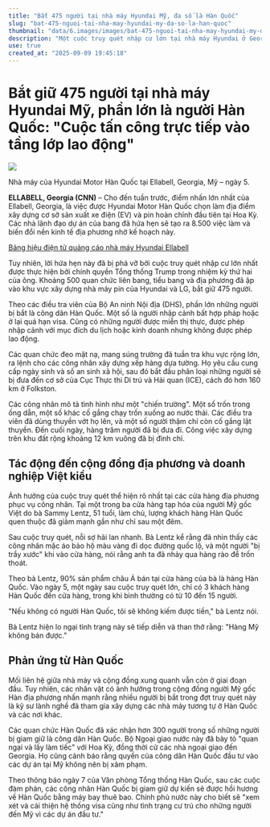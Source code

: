 ```yaml
---
title: "Bắt 475 người tại nhà máy Hyundai Mỹ, đa số là Hàn Quốc"
slug: "bat-475-nguoi-tai-nha-may-hyundai-my-da-so-la-han-quoc"
thumbnail: "data/6.images/images/bat-475-nguoi-tai-nha-may-hyundai-my-da-so-la-han-quoc.webp"
description: "Một cuộc truy quét nhập cư lớn tại nhà máy Hyundai ở Georgia, Mỹ đã dẫn đến việc bắt giữ 475 người, phần lớn là công dân Hàn Quốc, gây ra nhiều lo ngại cho cộng đồng địa phương và doanh nghiệp Việt kiều."
use: true
created_at: "2025-09-09 19:45:18"
---
```


# Bắt giữ 475 người tại nhà máy Hyundai Mỹ, phần lớn là người Hàn Quốc: "Cuộc tấn công trực tiếp vào tầng lớp lao động"

![](/images/20250909-35237755-cnn-000-1-view.webp)

Nhà máy của Hyundai Motor Hàn Quốc tại Ellabell, Georgia, Mỹ – ngày 5.

**ELLABELL, Georgia (CNN)** – Cho đến tuần trước, điểm nhấn lớn nhất của Ellabell, Georgia, là việc được Hyundai Motor Hàn Quốc chọn làm địa điểm xây dựng cơ sở sản xuất xe điện (EV) và pin hoàn chỉnh đầu tiên tại Hoa Kỳ. Các nhà lãnh đạo dự án của bang đã hứa hẹn sẽ tạo ra 8.500 việc làm và biến đổi nền kinh tế địa phương nhờ kế hoạch này.

[Bảng hiệu điện tử quảng cáo nhà máy Hyundai Ellabell](https://www.cnn.co.jp/photo/l/1305682.html?utm_source=yahoonews&utm_medium=news_distribution&utm_campaign=contents_distribution_ynews_photo)

Tuy nhiên, lời hứa hẹn này đã bị phá vỡ bởi cuộc truy quét nhập cư lớn nhất được thực hiện bởi chính quyền Tổng thống Trump trong nhiệm kỳ thứ hai của ông. Khoảng 500 quan chức liên bang, tiểu bang và địa phương đã ập vào khu vực xây dựng nhà máy pin của Hyundai và LG, bắt giữ 475 người.

Theo các điều tra viên của Bộ An ninh Nội địa (DHS), phần lớn những người bị bắt là công dân Hàn Quốc. Một số là người nhập cảnh bất hợp pháp hoặc ở lại quá hạn visa. Cũng có những người được miễn thị thực, được phép nhập cảnh với mục đích du lịch hoặc kinh doanh nhưng không được phép lao động.

Các quan chức đeo mặt nạ, mang súng trường đã tuần tra khu vực rộng lớn, ra lệnh cho các công nhân xây dựng xếp hàng dựa tường. Họ yêu cầu cung cấp ngày sinh và số an sinh xã hội, sau đó bắt đầu phân loại những người sẽ bị đưa đến cơ sở của Cục Thực thi Di trú và Hải quan (ICE), cách đó hơn 160 km ở Folkston.

Các công nhân mô tả tình hình như một "chiến trường". Một số trốn trong ống dẫn, một số khác cố gắng chạy trốn xuống ao nước thải. Các điều tra viên đã dùng thuyền vớt họ lên, và một số người thậm chí còn cố gắng lật thuyền. Đến cuối ngày, hàng trăm người đã bị đưa đi. Công việc xây dựng trên khu đất rộng khoảng 12 km vuông đã bị đình chỉ.

## Tác động đến cộng đồng địa phương và doanh nghiệp Việt kiều

Ảnh hưởng của cuộc truy quét thể hiện rõ nhất tại các cửa hàng địa phương phục vụ công nhân. Tại một trong ba cửa hàng tạp hóa của người Mỹ gốc Việt do bà Sammy Lentz, 51 tuổi, làm chủ, lượng khách hàng Hàn Quốc quen thuộc đã giảm mạnh gần như chỉ sau một đêm.

Sau cuộc truy quét, nỗi sợ hãi lan nhanh. Bà Lentz kể rằng đã nhìn thấy các công nhân mặc áo bảo hộ màu vàng đi dọc đường quốc lộ, và một người "bị trầy xước" khi vào cửa hàng, nói rằng anh ta đã nhảy qua hàng rào để trốn thoát.

Theo bà Lentz, 90% sản phẩm châu Á bán tại cửa hàng của bà là hàng Hàn Quốc. Vào ngày 5, một ngày sau cuộc truy quét lớn, chỉ có 3 khách hàng Hàn Quốc đến cửa hàng, trong khi bình thường có từ 10 đến 15 người.

"Nếu không có người Hàn Quốc, tôi sẽ không kiếm được tiền," bà Lentz nói.

Bà Lentz hiện lo ngại tình trạng này sẽ tiếp diễn và than thở rằng: "Hàng Mỹ không bán được."

## Phản ứng từ Hàn Quốc

Mối liên hệ giữa nhà máy và cộng đồng xung quanh vẫn còn ở giai đoạn đầu. Tuy nhiên, các nhân vật có ảnh hưởng trong cộng đồng người Mỹ gốc Hàn địa phương nhấn mạnh rằng nhiều người bị bắt trong đợt truy quét này là kỹ sư lành nghề đã tham gia xây dựng các nhà máy tương tự ở Hàn Quốc và các nơi khác.

Các quan chức Hàn Quốc đã xác nhận hơn 300 người trong số những người bị giam giữ là công dân Hàn Quốc. Bộ Ngoại giao nước này đã bày tỏ "quan ngại và lấy làm tiếc" với Hoa Kỳ, đồng thời cử các nhà ngoại giao đến Georgia. Họ cũng cảnh báo rằng quyền của công dân Hàn Quốc đầu tư vào các dự án tại Mỹ không nên bị xâm phạm.

Theo thông báo ngày 7 của Văn phòng Tổng thống Hàn Quốc, sau các cuộc đàm phán, các công nhân Hàn Quốc bị giam giữ dự kiến sẽ được hồi hương về Hàn Quốc bằng máy bay thuê bao. Chính phủ nước này cho biết sẽ "xem xét và cải thiện hệ thống visa cũng như tình trạng cư trú cho những người đến Mỹ vì các dự án đầu tư."
